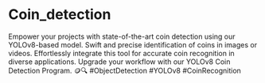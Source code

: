 # Coin_detection
Empower your projects with state-of-the-art coin detection using our YOLOv8-based model. Swift and precise identification of coins in images or videos. Effortlessly integrate this tool for accurate coin recognition in diverse applications. Upgrade your workflow with our YOLOv8 Coin Detection Program. 🪙🔍 #ObjectDetection #YOLOv8 #CoinRecognition

